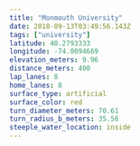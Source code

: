```yaml
---
title: "Monmouth University"
date: 2018-09-13T03:49:56.143Z
tags: ["university"]
latitude: 40.2793333
longitude: -74.0094669
elevation_meters: 9.96
distance_meters: 400
lap_lanes: 8
home_lanes: 8
surface_type: artificial
surface_color: red
turn_diameter_meters: 70.61
turn_radius_b_meters: 35.56
steeple_water_location: inside
---
```


<!--more-->
